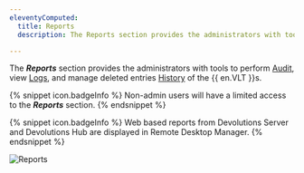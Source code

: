 ```yaml
---
eleventyComputed:
  title: Reports
  description: The Reports section provides the administrators with tools to perform Audit, view Logs, and manage deleted entries History of the {{ en.VLT }}s. 

---
```

The ***Reports*** section provides the administrators with tools to perform [Audit](/hub/web-interface/reports/audit/), view [Logs](/hub/web-interface/reports/logs/), and manage deleted entries [History](/hub/web-interface/reports/history/) of the {{ en.VLT }}s. 

{% snippet icon.badgeInfo %} 
Non-admin users will have a limited access to the ***Reports*** section. 
{% endsnippet %}

{% snippet icon.badgeInfo %} 
Web based reports from Devolutions Server and Devolutions Hub are displayed in Remote Desktop Manager.
{% endsnippet %}

![Reports](https://webdevolutions.blob.core.windows.net/docs/en/hub/Hub6082.png)
